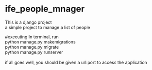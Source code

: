 # ife_people_mnager

This is a django project
<br/>
a simple project to manage a list of people
<br/>

#executing
In terminal, run
<br/>
python manage.py makemigrations
<br/>
python manage.py migrate
<br/>
python manage.py runserver
<br/>
<br/>
if all goes well, you should be given a url:port to access the application
